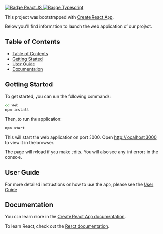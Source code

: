 <p>
    <a href="https://reactjs.org/">
    <img src="https://img.shields.io/badge/Reactjs-18.2.0-brightgreen" alt="Badge React JS" />
    </a>
    <a href="https://www.typescriptlang.org/">
    <img src="https://img.shields.io/badge/Typescript-3.7.2-blue" alt="Badge Typescript" />
    </a>
</p>

This project was bootstrapped with [Create React App](https://github.com/facebook/create-react-app).

Below you'll find information to launch the web application of our project.

## Table of Contents

- [Table of Contents](#table-of-contents)
- [Getting Started](#getting-started)
- [User Guide](#user-guide)
- [Documentation](#documentation)

## Getting Started

To get started, you can run the following commands:

```bash
cd Web
npm install
```

Then, to run the application:

```bash
npm start
```

This will start the web application on port 3000.
Open [http://localhost:3000](http://localhost:3000) to view it in the browser.

The page will reload if you make edits.
You will also see any lint errors in the console.

## User Guide

For more detailed instructions on how to use the app, please see the [User Guide](doc/user_guide.md)

## Documentation

You can learn more in the [Create React App documentation](https://facebook.github.io/create-react-app/docs/getting-started).

To learn React, check out the [React documentation](https://reactjs.org/).

[//]: # (End of README.md)

[//]: # (Path: Web/README.md)

